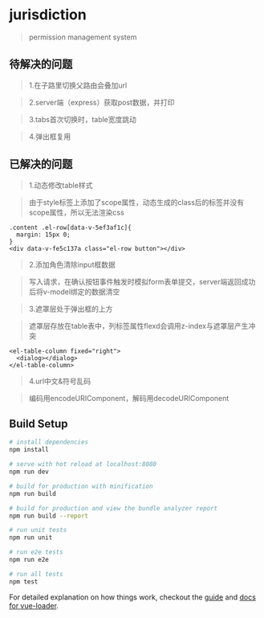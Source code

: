 # jurisdiction

> permission management system

## 待解决的问题

>1.在子路里切换父路由会叠加url

>2.server端（express）获取post数据，并打印

>3.tabs首次切换时，table宽度跳动

>4.弹出框复用

## 已解决的问题

>1.动态修改table样式

>  由于style标签上添加了scope属性，动态生成的class后的标签并没有scope属性，所以无法渲染css
```
.content .el-row[data-v-5ef3af1c]{
  margin: 15px 0;
}
<div data-v-fe5c137a class="el-row button"></div>
```

>2.添加角色清除input框数据

> 写入请求，在确认按钮事件触发时模拟form表单提交，server端返回成功后将v-model绑定的数据清空

>3.遮罩层处于弹出框的上方

> 遮罩层存放在table表中，列标签属性flexd会调用z-index与遮罩层产生冲突
```
<el-table-column fixed="right">
  <dialog></dialog>
</el-table-column>
```

>4.url中文&符号乱码

>编码用encodeURIComponent，解码用decodeURIComponent

## Build Setup

``` bash
# install dependencies
npm install

# serve with hot reload at localhost:8080
npm run dev

# build for production with minification
npm run build

# build for production and view the bundle analyzer report
npm run build --report

# run unit tests
npm run unit

# run e2e tests
npm run e2e

# run all tests
npm test
```

For detailed explanation on how things work, checkout the [guide](http://vuejs-templates.github.io/webpack/) and [docs for vue-loader](http://vuejs.github.io/vue-loader).
